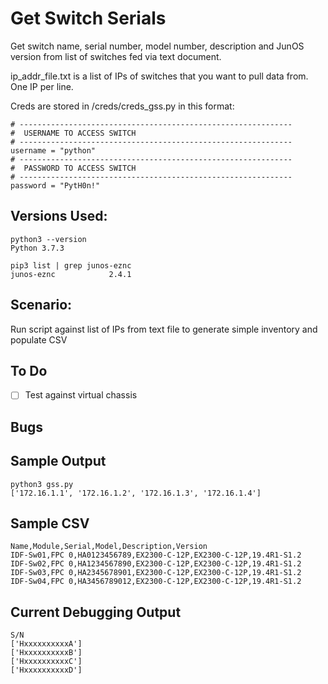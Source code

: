# Get Switch Serials
Get switch name, serial number, model number, description and JunOS version from
list of switches fed via text document.

ip_addr_file.txt is a list of IPs of switches that you want to pull data from.
One IP per line.

Creds are stored in /creds/creds_gss.py in this format:
```
# -------------------------------------------------------------
#  USERNAME TO ACCESS SWITCH
# -------------------------------------------------------------
username = "python"
# -------------------------------------------------------------
#  PASSWORD TO ACCESS SWITCH
# -------------------------------------------------------------
password = "PytH0n!"
```

## Versions Used:
```
python3 --version
Python 3.7.3

pip3 list | grep junos-eznc
junos-eznc            2.4.1
```

## Scenario:
Run script against list of IPs from text file to generate simple inventory and populate CSV

## To Do

- [ ] Test against virtual chassis

## Bugs

## Sample Output
```
python3 gss.py
['172.16.1.1', '172.16.1.2', '172.16.1.3', '172.16.1.4']
```

## Sample CSV
```
Name,Module,Serial,Model,Description,Version
IDF-Sw01,FPC 0,HA0123456789,EX2300-C-12P,EX2300-C-12P,19.4R1-S1.2
IDF-Sw02,FPC 0,HA1234567890,EX2300-C-12P,EX2300-C-12P,19.4R1-S1.2
IDF-Sw03,FPC 0,HA2345678901,EX2300-C-12P,EX2300-C-12P,19.4R1-S1.2
IDF-Sw04,FPC 0,HA3456789012,EX2300-C-12P,EX2300-C-12P,19.4R1-S1.2
```
## Current Debugging Output
```
S/N
['HxxxxxxxxxxA']
['HxxxxxxxxxxB']
['HxxxxxxxxxxC']
['HxxxxxxxxxxD']
```
